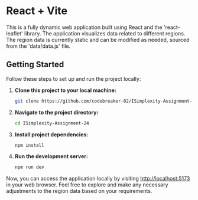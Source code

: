 # React + Vite

This is a fully dynamic web application built using React and the 'react-leaflet' library. The application visualizes data related to different regions. The region data is currently static and can be modified as needed, sourced from the 'data/data.js' file.

## Getting Started

Follow these steps to set up and run the project locally:

1. **Clone this project to your local machine:**

    ```bash
    git clone https://github.com/codebreaker-02/ISimplexity-Assignment-24.git
    ```

2. **Navigate to the project directory:**

    ```bash
    cd ISimplexity-Assignment-24
    ```

3. **Install project dependencies:**

    ```bash
    npm install
    ```

4. **Run the development server:**

    ```bash
    npm run dev
    ```

Now, you can access the application locally by visiting [http://localhost:5173](http://localhost:5173) in your web browser. Feel free to explore and make any necessary adjustments to the region data based on your requirements.
